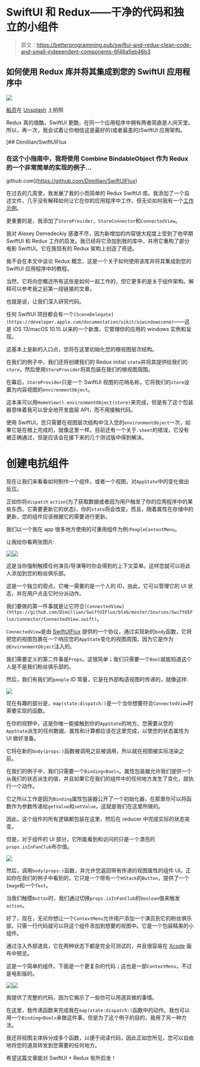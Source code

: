 # SwiftUI 和 Redux——干净的代码和独立的小组件

> 原文：<https://betterprogramming.pub/swiftui-and-redux-clean-code-and-small-independent-components-6f46a5eb46b3>

## 如何使用 Redux 库并将其集成到您的 SwiftUI 应用程序中

![](img/820aaed87b7662f051352a9dcc1a5143.png)

[船员](https://unsplash.com/@crew?utm_source=unsplash&utm_medium=referral&utm_content=creditCopyText)在 [Unsplash](https://unsplash.com/search/photos/computer-library?utm_source=unsplash&utm_medium=referral&utm_content=creditCopyText) 上拍照

Redux 真的很酷，SwiftUI 更酷，在同一个应用程序中拥有两者简直是人间天堂。所以，再一次，我会试着让你相信这是最好的(或者最差的)SwiftUI 应用架构。

[](https://github.com/Dimillian/SwiftUIFlux) [## Dimillian/SwiftUIFlux

### 在这个小指南中，我将使用 Combine BindableObject 作为 Redux 的一个非常简单的实现的例子…

github.com](https://github.com/Dimillian/SwiftUIFlux) 

在过去的几周里，我发展了我的小而简单的 Redux SwiftUI 库。我添加了一个自述文件，几乎没有解释如何让它在你的应用程序中工作，但无论如何我有一个[工作示例](https://github.com/Dimillian/MovieSwiftUI)。

更重要的是，我添加了`StoreProvider`、`StoreConnector`和`ConnectedView`。

我对 Alexey Demedeckiy 感激不尽，因为新增加的内容很大程度上受到了他早期 SwiftUI 和 Redux 工作的启发。我已经将它添加到我的库中，并用它重构了部分电影 SwiftUI。它在我现有的 Redux 架构上创造了奇迹。

我不会在本文中谈论 Redux 概念，这是一个关于如何使用该库并将其集成到您的 SwiftUI 应用程序中的教程。

当然，它将向您概述所有这些是如何一起工作的，但它更多的是关于组件架构。解释可以参考我之前第一段链接的文章。

也就是说，让我们深入研究代码。

任何 SwiftUI 项目都会有一个`[SceneDelegate](https://developer.apple.com/documentation/uikit/uiwindowscene)`——这是 iOS 13/macOS 10.15 以来的一个新类，它管理你的应用的 windows 实例和呈现。

这基本上是新的入口点，您将在这里初始化您的根视图层次结构。

在我们的例子中，我们还将创建我们的 Redux initial `state`并将其提供给我们的`store`，然后使用`StoreProvider`将其包装在我们的根视图周围。

在幕后，`StoreProvider`只是一个 SwiftUI 视图的花哨名称，它将我们的`store`设置为内容视图的`environmentObject`。

这本来可以用`HomeView().environmentObject(store)`来完成，但是有了这个包装器意味着我可以安全地开发底层 API，而不用接触代码。

使用 SwiftUI，您只需要在视图层次结构中注入您的`environmentObject`一次，如果它是在根上完成的，就像这里一样。目前还有一个关于`.sheet`的错误，它没有被正确通过，但是应该会在接下来的几个测试版中得到解决。

# 创建电抗组件

现在让我们来看看如何制作一个组件，或者一个视图，对`AppState`中的变化做出反应。

正如你将`dispatch` `action`(为了获取数据或者因为用户触发了你的应用程序中的某些东西，它需要更新它的状态)，你的`state`将会改变。而且，随着属性在存储中的更新，您的组件应该根据它的需要进行更新。

我们以一个我在 app 很多地方使用的可重用组件为例:`PeopleContextMenu`。

让我给你看两张图片:

![](img/32ea20ab16f11c677f2f2754b8d55e11.png)![](img/994174ee54c1b7072a119b6c3f544fb8.png)

这是当你强制触摸任何演员/导演等时你会得到的上下文菜单。这样您就可以将此人添加到您的粉丝俱乐部。

这是一个独立的观点。它唯一需要的是一个人的 ID，由此，它可以管理它的 UI 状态，并在用户点击它时分派动作。

我们要做的第一件事就是让它符合`[ConnectedView](https://github.com/Dimillian/SwiftUIFlux/blob/master/Sources/SwiftUIFlux/connector/ConnectedView.swift)`。

`ConnectedView`是由 [SwiftUIFlux](https://github.com/Dimillian/SwiftUIFlux) 提供的一个协议，通过实现新的`body`函数，它将把您的视图包裹在一个响应您的`AppState`变化的视图周围，因为它是作为`@EnvironmentObject`注入的。

我们需要定义的第二件事是`Props`。这很简单；我们只需要一个`Bool`就能知道这个人是不是我们粉丝俱乐部的。

然后，我们有我们的`people` ID 常量，它是在外部构造视图时传递的，就像这样:

![](img/4a9d3210acb262a473f98bd5f4bcf82f.png)

现在有趣的部分是，`map(state:dispatch:)`是一个当你想要符合`ConnectedView`时需要实现的函数。

在你的视野中，这是你唯一能接触到你的`AppState`的地方。您需要从您的`AppState`派生的任何数据、属性和计算都应该在这里完成，以使您的状态属性为 UI 做好准备。

它将在新的`body(props:)`函数被调用之前被调用，所以就在视图被实际渲染之前。

在我们的例子中，我们只需要一个`Binding<Bool>`。属性包装器允许我们提供一个从我们的状态派生的值，并且如果它在我们的组件中的任何地方发生了变化，就执行一个动作。

它之所以工作是因为`Binding`属性包装器公开了一个初始化器，在那里你可以将函数作为参数传递给`getValue`和`setValue`，这就是我们在这里所做的。

因此，这个组件的所有逻辑都包装在这里，然后在 reducer 中完成实际的状态突变。

但是，对于组件的 UI 部分，它所能看到和访问的只是一个漂亮的`props.isInFanClub`布尔值。

![](img/f4f9dbdcac5310c685c920154da39e4c.png)

然后，调用`body(props:)`函数，并允许您返回带有传递的视图属性的组件 UI。正如你在我们的例子中看到的，它只是一个带有一个`HStack`的`Button`，提供了一个`Image`和一个`Text`。

当我们触摸`Button`时，我们通过切换`props.isInFanClub`的`boolean`值来触发`action`。

好了，现在，无论你想让一个`ContextMenu`允许用户添加一个演员到它的粉丝俱乐部，只需一行代码就可以将这个组件添加到想要的视图中。它是一个包装精美的小组件。

通过注入外部道具，它在两种状态下都是完全可测试的，并且很容易在 [Xcode](https://developer.apple.com/xcode/) 画布中预览。

这是一个简单的组件。下面是一个更复杂的代码；这也是一部`ContextMenu`，不过是电影版的。

![](img/87b2414ef182ff6d1aeb9278000efea4.png)![](img/ff3adcbd901f5464183a98f0764c4607.png)

我提供了完整的代码，因为它揭示了一些你可以用道具做的事情。

在这里，我传递函数来完成我在`map(state:dispatch:)`函数中的动作。我也可以用一个`Binding<Bool>`来做这件事，但是为了这个例子的目的，我用了另一种方法。

我还将视图主体拆分成多个函数，以便于阅读代码，因此正如您所见，您可以自由地将您的道具转发到您需要的任何地方。

希望这篇文章能对 SwiftUI + Redux 有所启发！